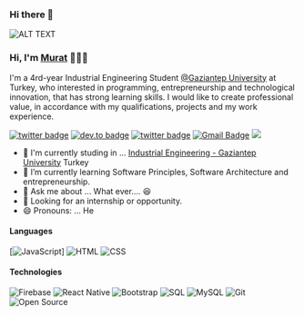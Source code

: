 ### Hi there 👋
![ALT TEXT](https://media.giphy.com/media/vFKqnCdLPNOKc/giphy.gif)

### Hi, I'm <a href="https://muratseven.com.tr">Murat</a> 👋🏻‍💻

I'm a 4rd-year Industrial Engineering Student [@Gaziantep University](https://www.gantep.edu.tr/) at Turkey, who interested in programming, entrepreneurship and technological innovation, that has strong learning skills. I would like to create professional value, in accordance with my qualifications, projects and my work experience. <br/>

[![twitter badge](https://img.shields.io/badge/-@aboel_kassem-%231FA1F1?style=flat&logo=twitter&logoColor=white)](https://twitter.com/Muratsvn7)
[![dev.to badge](https://img.shields.io/badge/-aboelkassem-%230177B5?style=flat&logo=linkedin)](https://www.linkedin.com/in/murat-seven/)
[![twitter badge](https://img.shields.io/badge/-@ab0elkassem-%23E4415F?style=flat&logo=instagram&logoColor=white)](https://www.instagram.com/murat_sevenn)
[![Gmail Badge](https://img.shields.io/badge/-Gmail-c14438?style=flat-square&logo=Gmail&logoColor=white&link=mailto:info@muratseven.com.tr)](mailto:info@muratseven.com.tr)
![](https://komarev.com/ghpvc/?username=aboelkassem&color=brightgreen&style=flat)

- :school: I'm currently studing in ... [Industrial Engineering - Gaziantep University](https://www.gantep.edu.tr/) Turkey
- 🌱 I’m currently learning Software Principles, Software Architecture and entrepreneurship.
- 💬 Ask me about ... What ever.... :laughing:
- 👯 Looking for an internship or opportunity.
- 😄 Pronouns: ... He

#### Languages

[![JavaScript](https://img.shields.io/badge/-JavaScript-fff?&logo=JavaScript&logoColor=ddc508)]
![HTML](https://img.shields.io/badge/-HTML-fff?&logo=HTML5)
![CSS](https://img.shields.io/badge/-CSS-fff?&logo=CSS3&logoColor=blue)

#### Technologies
![Firebase](https://img.shields.io/badge/firebase%20-%23039BE5.svg?&style=for-the-badge&logo=firebase)
![React Native](https://img.shields.io/badge/react_native%20-%2320232a.svg?&style=for-the-badge&logo=react&logoColor=%2361DAFB)
![Bootstrap](https://img.shields.io/badge/-Bootstrap-fff?style=flat&logo=bootstrap&logoColor=563D7C)
![SQL](https://img.shields.io/badge/-SQL-fff?style=flat&logo=Microsoft-SQL-Server&logoColor=blue)
![MySQL](https://img.shields.io/badge/-MySQL-fff?style=flat&logo=mysql)
![Git](https://img.shields.io/badge/-Git-fff?style=flat&logo=git)
![Open Source](https://img.shields.io/badge/-Open%20Source-fff?style=flat&logo=open-source-Initiative)



